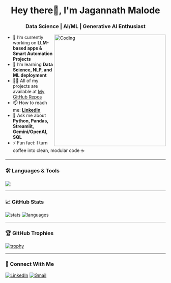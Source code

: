 <h1 align="center">Hey there👋, I'm Jagannath Malode</h1>
<h3 align="center">Data Science | AI/ML | Generative AI Enthusiast</h3>

<img align="right" alt="Coding" width="350" src="https://media.giphy.com/media/qgQUggAC3Pfv687qPC/giphy.gif">

- 🔭 I’m currently working on **LLM-based apps & Smart Automation Projects**
- 🌱 I’m learning **Data Science, NLP, and ML deployment**
- 👨‍💻 All of my projects are available at [My GitHub Repos](https://github.com/JagannathM05)
- 📫 How to reach me: **[LinkedIn](https://www.linkedin.com/in/jagannath-malode-b6b22a266/)**
- 💬 Ask me about **Python, Pandas, Streamlit, Gemini/OpenAI, SQL**
- ⚡ Fun fact: I turn coffee into clean, modular code ☕

---

### 🛠️ Languages & Tools

<p align="left">
  <img src="https://skillicons.dev/icons?i=python,cpp,html,css,js,sqlite,mysql,git,vscode,streamlit" />
</p>

---

### 📈 GitHub Stats

<p align="left">
  <img src="https://github-readme-stats.vercel.app/api?username=JagannathM05&show_icons=true&theme=default" alt="stats" />
  <img src="https://github-readme-stats.vercel.app/api/top-langs/?username=JagannathM05&layout=compact" alt="languages" />
</p>

---

### 🏆 GitHub Trophies

[![trophy](https://github-profile-trophy.vercel.app/?username=JagannathM05&theme=onedark&margin-w=10&row=1)](https://github.com/JagannathM05)

---

### 🔗 Connect With Me

[![LinkedIn](https://img.shields.io/badge/LinkedIn-blue?style=flat-square&logo=linkedin&logoColor=white)](https://www.linkedin.com/in/jagannath-malode-b6b22a266/)
[![Gmail](https://img.shields.io/badge/Gmail-D14836?style=flat-square&logo=gmail&logoColor=white)](mailto:your-jagannathmalode2004@gmail.com)
